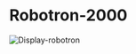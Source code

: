 # Robotron-2000
![Display-robotron](https://user-images.githubusercontent.com/37750972/232627124-45e27758-3caf-455d-9b09-57e0abe2cb5d.png)
